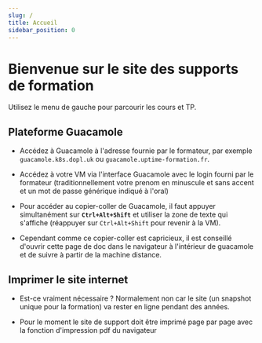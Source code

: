 ```yaml
---
slug: /
title: Accueil
sidebar_position: 0
---
```


# Bienvenue sur le site des supports de formation

Utilisez le menu de gauche pour parcourir les cours et TP.


## Plateforme Guacamole

- Accédez à Guacamole à l'adresse fournie par le formateur, par exemple `guacamole.k8s.dopl.uk` ou `guacamole.uptime-formation.fr`.

- Accédez à votre VM via l'interface Guacamole avec le login fourni par le formateur (traditionnellement votre prenom en minuscule et sans accent et un mot de passe générique indiqué à l'oral)

- Pour accéder au copier-coller de Guacamole, il faut appuyer simultanément sur **`Ctrl+Alt+Shift`** et utiliser la zone de texte qui s'affiche (réappuyer sur `Ctrl+Alt+Shift` pour revenir à la VM).

- Cependant comme ce copier-coller est capricieux, il est conseillé d'ouvrir cette page de doc dans le navigateur à l'intérieur de guacamole et de suivre à partir de la machine distance.

## Imprimer le site internet

- Est-ce vraiment nécessaire ? Normalement non car le site (un snapshot unique pour la formation) va rester en ligne pendant des années.

- Pour le moment le site de support doit être imprimé page par page avec la fonction d'impression pdf du navigateur